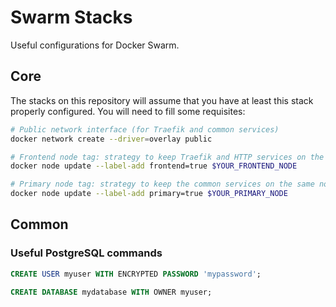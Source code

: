 # Swarm Stacks

Useful configurations for Docker Swarm.

## Core

The stacks on this repository will assume that you have at least this stack properly configured. You will need to fill some requisites:

```bash
# Public network interface (for Traefik and common services)
docker network create --driver=overlay public

# Frontend node tag: strategy to keep Traefik and HTTP services on the same node (replace $FRONTEND_NODE with a specific node name)
docker node update --label-add frontend=true $YOUR_FRONTEND_NODE

# Primary node tag: strategy to keep the common services on the same node (replace $PRIMARY_NODE with a specific node name)
docker node update --label-add primary=true $YOUR_PRIMARY_NODE
```

## Common

### Useful PostgreSQL commands

```sql
CREATE USER myuser WITH ENCRYPTED PASSWORD 'mypassword';

CREATE DATABASE mydatabase WITH OWNER myuser;
```
